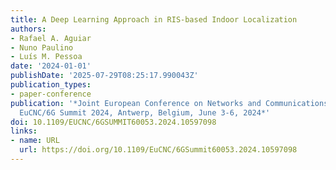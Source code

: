 ```yaml
---
title: A Deep Learning Approach in RIS-based Indoor Localization
authors:
- Rafael A. Aguiar
- Nuno Paulino
- Luís M. Pessoa
date: '2024-01-01'
publishDate: '2025-07-29T08:25:17.990043Z'
publication_types:
- paper-conference
publication: '*Joint European Conference on Networks and Communications & 6G Summit,
  EuCNC/6G Summit 2024, Antwerp, Belgium, June 3-6, 2024*'
doi: 10.1109/EUCNC/6GSUMMIT60053.2024.10597098
links:
- name: URL
  url: https://doi.org/10.1109/EuCNC/6GSummit60053.2024.10597098
---
```


